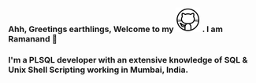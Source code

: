 ### Ahh, Greetings earthlings, Welcome to my ![github](https://github.com/Ramanand23/Ramanand23/blob/3b8d5ad57b28f1d36adb445737ac1060d2f1efed/icons8-github-50.png) . I am Ramanand 👋
###
###
### I'm a PLSQL developer with an extensive knowledge of SQL & Unix Shell Scripting working in Mumbai, India.

<!--
**Ramanand23/Ramanand23** is a ✨ _special_ ✨ repository because its `README.md` (this file) appears on your GitHub profile.

Here are some ideas to get you started:

- 🔭 I’m currently working on ...
- 🌱 I’m currently learning ...
- 👯 I’m looking to collaborate on ...
- 🤔 I’m looking for help with ...
- 💬 Ask me about ...
- 📫 How to reach me: ...
- 😄 Pronouns: ...
- ⚡ Fun fact: ...
-->
